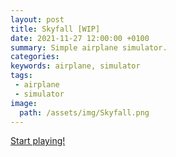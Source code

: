 ```yaml
---
layout: post
title: Skyfall [WIP]
date: 2021-11-27 12:00:00 +0100
summary: Simple airplane simulator.
categories:
keywords: airplane, simulator
tags:
 - airplane
 - simulator
image:
  path: /assets/img/Skyfall.png
---
```


[Start playing!](https://freamdev.com/games/Skyfall)

